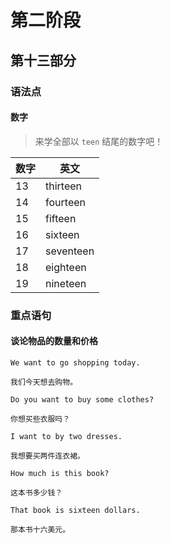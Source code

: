 # 第二阶段

## 第十三部分

### 语法点

#### 数字

> 来学全部以 `teen` 结尾的数字吧！

| 数字 | 英文      |
| ---- | --------- |
| 13   | thirteen  |
| 14   | fourteen  |
| 15   | fifteen   |
| 16   | sixteen   |
| 17   | seventeen |
| 18   | eighteen  |
| 19   | nineteen  |

### 重点语句

#### 谈论物品的数量和价格

```text
We want to go shopping today.

我们今天想去购物。
```

```text
Do you want to buy some clothes?

你想买些衣服吗？
```

```text
I want to by two dresses.

我想要买两件连衣裙。
```

```text
How much is this book?

这本书多少钱？
```

```text
That book is sixteen dollars.

那本书十六美元。
```
